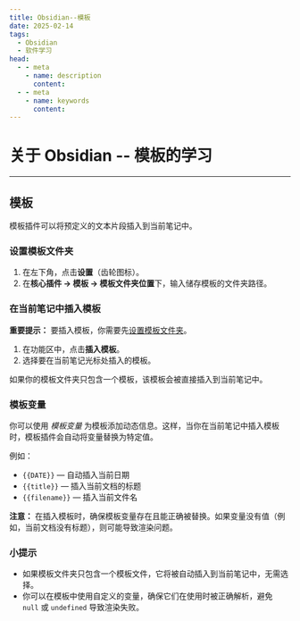 ```yaml
---
title: Obsidian--模板
date: 2025-02-14
tags:
  - Obsidian
  - 软件学习
head:
  - - meta
    - name: description
      content: 
  - - meta
    - name: keywords
      content:
---
```


# 关于 Obsidian -- 模板的学习

---

## 模板

模板插件可以将预定义的文本片段插入到当前笔记中。

### 设置模板文件夹

1. 在左下角，点击**设置**（齿轮图标）。
2. 在**核心插件 → 模板 → 模板文件夹位置**下，输入储存模板的文件夹路径。

### 在当前笔记中插入模板

**重要提示：** 要插入模板，你需要先[设置模板文件夹](https://publish.obsidian.md/help-zh/%E6%A0%B8%E5%BF%83%E6%8F%92%E4%BB%B6/%E6%A8%A1%E6%9D%BF#%E8%AE%BE%E7%BD%AE%E6%A8%A1%E6%9D%BF%E6%96%87%E4%BB%B6%E5%A4%B9)。

1. 在功能区中，点击**插入模板**。
2. 选择要在当前笔记光标处插入的模板。

如果你的模板文件夹只包含一个模板，该模板会被直接插入到当前笔记中。

### 模板变量

你可以使用 _模板变量_ 为模板添加动态信息。这样，当你在当前笔记中插入模板时，模板插件会自动将变量替换为特定值。

例如：

- `{{DATE}}` — 自动插入当前日期
- `{{title}}` — 插入当前文档的标题
- `{{filename}}` — 插入当前文件名

**注意：** 在插入模板时，确保模板变量存在且能正确被替换。如果变量没有值（例如，当前文档没有标题），则可能导致渲染问题。

### 小提示

- 如果模板文件夹只包含一个模板文件，它将被自动插入到当前笔记中，无需选择。
- 你可以在模板中使用自定义的变量，确保它们在使用时被正确解析，避免 `null` 或 `undefined` 导致渲染失败。

